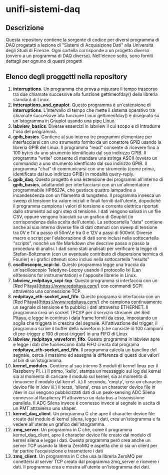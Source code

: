 # unifi-sistemi-daq

## Descrizione

Questa repository contiene la sorgente di codice per diversi programma di DAQ progetatti a lezione di "Sistemi di Acquisizione Dati" alla Università degli Studi di Firenze. Ogni cartella corrisponde a un progetto diverso (ovvero a un programma di DAQ diverso). Nell'elenco sotto, sono forniti dettagli per ognuno di questi progetti

## Elenco degli proggetti nella repository

1. **interruptions**. Un programma che prova a misurare il tempo trascorso tra due chiamate successive alla funzione gettimeofday() della libreria standard di Linux.
2. **intteruptions_and_gnuplot**. Questo programma è un'estensione di **interruptions**. L'intervallo di tempo che mette il sistema operativo tra chiamate successive alla funzione Linux gettimeofday() è disegnato su un'istogramma in Gnuplot usando una pipe Linux.
3. **labview_basics**. Diverse essercizi in labview il cui scopo e di introdurre l'uso del programma.
4. **gpib_basics**. Contiene al suo interno tre programmi elementare per interfacciarsi con uno strumento fornito da un conettore GPIB usando la libreria GPIB del Linux. Il programma "read" consente di ricevere fino a 100 bytes da uno strumento identificato dal suo indirizzo GPIB. Il programma "write" consente di mandare una stringa ASCII (ovvero un commando) a uno strumento identficato dal suo indirizzo GPIB. Il programma "chat" di communicarsi con uno strumento (come prima, identificato dal suo indirizzo GPIB) in modalità query-reply.
5. **gpib_daq**. Questo progetto è una estensione dei programmi all'interno di **gpib_basics**, adattandoli per interfacciarsi con un un'alimentatore programmabile HP6627A, che gestisce quattro lampadine a incandescenza con un filamento di tungsteno. Il programma innesca un sweep di tensione tra valore iniziali e finali forniti dall'utente, dopodiché il programma campiona i valori di tensione e corrente elettrica riportati dallo strumento ad ogni step di tensione. I dati vengono salvati in un file CSV, oppure vengono tracciati su un grafico di Gnuplot (in corrispondenza della scelta dell'utente). La sottocartella "data" contiene anche al suo interno diverse file di dati ottenuti con sweep di tensione tra 0V e 1V a passo di 50mV,e tra 0 e 12V a passi di 500mV. Diverse macro e script per l'elaborazione di dati sono inclusi nella sottocartella "scripts", nonché un file Markdown che descrive passo a passo la procedura di analisi. I dati sono stati analisati per verificare la legge di Stefan-Boltzmann (con un eventuale contributo di dispersione termica di Fourier) e i grafici ottenuti sono inclusi nella sottocartella "results"
6. **oscilloscopio_scpi-lxi**. Questo programma legge una traccia da un'oscilloscopio Teledyne-Lecroy usando il protocollo lxi (Lan eXtensions for instrumentation) e l'apposite librerie in Linux.
7. **labview_redpitaya_scpi-tcp**. Questo programma si interfaccia con un [Red Pitaya]{https://www.redpitaya.com/} con commandi SCPI attraverso una connessione TCP.
8. **redpitaya_eth-socket_and_fifo**. Questo programa si interfaccia con un [Red Pitaya]{https://www.redpitaya.com/} che campiona continuamente un segnale di tensione e fa pubblici i dati attraverso ETHERNET. Il programma crea un socket TPC/IP per il servizio streamer del Red Pitaya, e legge in continuo i data frame forniti da esso, impostando un soglia che triggera in crescita del segnale. All'attivazione del trigger, il programma scrive il buffer della waveform (che consiste in 100 campioni di pre-trigger e 100 di post-trigger) in una FIFO di Linux
9. **labview_redpitaya_waveform_fifo**. Questo programma in labview apre e legge i dati che fuoriescono dalla FIFO creata dal programa **redpitaya_eth-socket_and_fifo**. Il programma calcola un baseline del segnale, cerca il massimo ed assegna la differenza di questi due valori al bin di un'istogramma.
10. **kernel_modules**. Contiene al suo interno 3 moduli di kernel linux per il Raspberry PI.
 i.) Il primo, 'kello', stampa un messaggio sul log del kernel sia al momento di caricare il modulo sul kernel, sia al momento di rimuovere il modulo dal kernel.
 ii.) Il secondo, 'empty', crea un character device file in /dev
 iii.) Il terzo, 'silena', crea un character device file in /dev in cui vengono pubblicizzati dati di un peak-sensing ADC Silena connesso al Raspberry PI attraverso un data bus a trasmissione parallela. Il ADC Silena invece è connesso invece al segnale in uscita di un PMT attraverso uno shaper.
12. **kernel_daq_client**. Un programma C che apre il character device file creato dal modulo di kernel silena, legge i dati, crea un'istogramma e fa vedere all'utente un grafico dell'istogramma.
13. **zmq_server**. Un programma in C che, come il programma kernel_daq_client, apre il character device file creato dal modulo di kernel silena e legge i dati. Questo programma però crea anche un server TCP usando la liberia ZeroMQ e aspetta che ci sia un client per far partire l'acquisizione e trasmettere i dati
14. **zmq_client**. Un programma in C che usa la libreria ZeroMQ per conettersi al server TCP creato dal programma zmq_server e ricevere i dati. Il programma crea e mostra all'utente un'istogramma dei dati.
